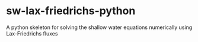 sw-lax-friedrichs-python
========================

A python skeleton for solving the shallow water equations numerically using Lax-Friedrichs fluxes